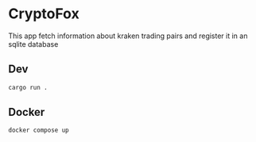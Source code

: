 # CryptoFox

This app fetch information about kraken trading pairs and register it in an sqlite database

## Dev

```bash
cargo run .
```

## Docker

```bash
docker compose up
```
